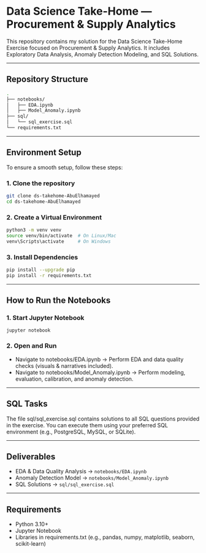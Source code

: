 # Data Science Take-Home — Procurement & Supply Analytics
This repository contains my solution for the Data Science Take-Home Exercise focused on Procurement & Supply Analytics.
It includes Exploratory Data Analysis, Anomaly Detection Modeling, and SQL Solutions.

---

## Repository Structure
```bash
.
├── notebooks/
│   ├── EDA.ipynb
│   ├── Model_Anomaly.ipynb
├── sql/
│   └── sql_exercise.sql
└── requirements.txt
```

---

## Environment Setup
To ensure a smooth setup, follow these steps:

### 1. Clone the repository
```bash
git clone ds-takehome-AbuElhamayed
cd ds-takehome-AbuElhamayed
```
### 2. Create a Virtual Environment
```bash
python3 -m venv venv
source venv/bin/activate  # On Linux/Mac
venv\Scripts\activate     # On Windows
```
### 3. Install Dependencies
```bash
pip install --upgrade pip
pip install -r requirements.txt
```
---

## How to Run the Notebooks
### 1. Start Jupyter Notebook
`jupyter notebook`

### 2. Open and Run
- Navigate to notebooks/EDA.ipynb
→ Perform EDA and data quality checks (visuals & narratives included).
- Navigate to notebooks/Model_Anomaly.ipynb
→ Perform modeling, evaluation, calibration, and anomaly detection.

---

## SQL Tasks
The file sql/sql_exercise.sql contains solutions to all SQL questions provided in the exercise.
You can execute them using your preferred SQL environment (e.g., PostgreSQL, MySQL, or SQLite).

---

## Deliverables
- EDA & Data Quality Analysis → `notebooks/EDA.ipynb`
- Anomaly Detection Model → `notebooks/Model_Anomaly.ipynb`
- SQL Solutions → `sql/sql_exercise.sql`

---

## Requirements
- Python 3.10+
- Jupyter Notebook
- Libraries in requirements.txt (e.g., pandas, numpy, matplotlib, seaborn, scikit-learn)
